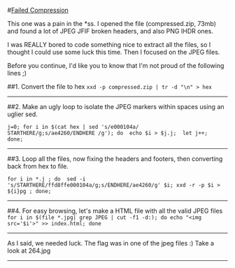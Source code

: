 #[Failed Compression](https://ctftime.org/task/2258)

This one was a pain in the *ss. I opened the file (compressed.zip, 73mb) and found a lot of JPEG JFIF broken headers, and also PNG IHDR ones.

I was REALLY bored to code something nice to extract all the files, so I thought I could use some luck this time. Then I focused on the JPEG files.

Before you continue, I'd like you to know that I'm not proud of the following lines ;)


##1. Convert the file to hex
`xxd -p compressed.zip | tr -d "\n" > hex`

-----------

##2. Make an ugly loop to isolate the JPEG markers within spaces using an uglier sed.

`j=0; for i in $(cat hex | sed 's/e000104a/ STARTHERE/g;s/ae4260/ENDHERE /g'); do  echo $i > $j.j;  let j++;  done;`

----------

##3. Loop all the files, now fixing the headers and footers, then converting back from hex to file.

`for i in *.j ; do  sed -i 's/STARTHERE/ffd8ffe000104a/g;s/ENDHERE/ae4260/g' $i; xxd -r -p $i > ${i}pg ; done;`

-----------

##4. For easy browsing, let's make a HTML file with all the valid JPEG files
`for i in $(file *.jpg| grep JPEG | cut -f1 -d:); do echo "<img src='$i'>" >> index.html; done`

------------

As I said, we needed luck. The flag was in one of the jpeg files :)
Take a look at 264.jpg

----------
